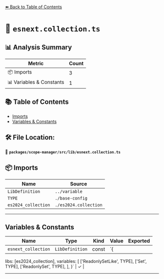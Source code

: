 [⬅️ Back to Table of Contents](../../../../index.md)

# 📄 `esnext.collection.ts`

## 📊 Analysis Summary

| Metric | Count |
|--------|-------|
| 📦 Imports | 3 |
| 📊 Variables & Constants | 1 |

## 📚 Table of Contents

- [Imports](#imports)
- [Variables & Constants](#variables-constants)

## 🛠️ File Location:
📂 **`packages/scope-manager/src/lib/esnext.collection.ts`**

## 📦 Imports

| Name | Source |
|------|--------|
| `LibDefinition` | `../variable` |
| `TYPE` | `./base-config` |
| `es2024_collection` | `./es2024.collection` |


---

## Variables & Constants

| Name | Type | Kind | Value | Exported |
|------|------|------|-------|----------|
| `esnext_collection` | `LibDefinition` | const | `{
  libs: [es2024_collection],
  variables: [
    ['ReadonlySetLike', TYPE],
    ['Set', TYPE],
    ['ReadonlySet', TYPE],
  ],
}` | ✓ |


---